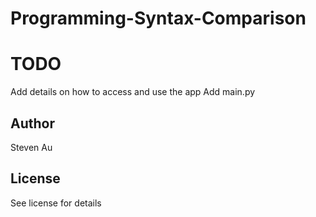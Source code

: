 # Programming-Syntax-Comparison

# TODO
Add details on how to access and use the app
Add main.py

## Author
Steven Au

## License
See license for details
